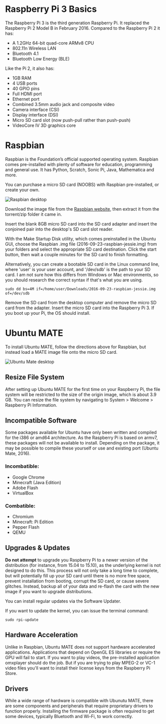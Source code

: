 # Raspberry Pi 3 Basics

The Raspberry Pi 3 is the third generation Raspberry Pi. It replaced the Raspberry Pi 2 Model B in February 2016. Compared to the Raspberry Pi 2 it has:

* A 1.2GHz 64-bit quad-core ARMv8 CPU
* 802.11n Wireless LAN
* Bluetooth 4.1
* Bluetooth Low Energy (BLE)

Like the Pi 2, it also has:

* 1GB RAM
* 4 USB ports
* 40 GPIO pins
* Full HDMI port
* Ethernet port
* Combined 3.5mm audio jack and composite video
* Camera interface (CSI)
* Display interface (DSI)
* Micro SD card slot (now push-pull rather than push-push)
* VideoCore IV 3D graphics core

# Raspbian

Raspbian is the Foundation’s official supported operating system. Raspbian comes pre-installed with plenty of software for education, programming and general use. It has Python, Scratch, Sonic Pi, Java, Mathematica and more.

You can purchase a micro SD card (NOOBS) with Raspbian pre-installed, or create your own.

![Raspbian desktop](http://robertan.com/home/wp-content/uploads/2016/04/raspbian.png "Raspbian desktop")

Download the image file from the [Raspbian website](https://www.raspberrypi.org/downloads/raspbian/), then extract it from the torrent/zip folder it came in.

Insert the blank 8GB micro SD card into the SD card adapter and insert the conjoined pair into the desktop's SD card slot reader.

With the Make Startup Disk utility, which comes preinstalled in the Ubuntu GUI, choose the Raspbian .img file (2016-09-23-raspbian-jessie.img) from your folders and select the appropriate SD 
card destination. Click the start button, then wait a couple minutes for the SD card to finish formatting. 

Alternatively, you can create a bootable SD card in the Linux command line, where 'user' is your user account, and '/dev/sdb' is the path to your SD card. I am not sure how this differs from Windows or Mac environments, so you should research the correct syntax if that's what you are using.

```
sudo dd bs=4M if=/home/user/Downloads/2016-09-23-raspbian-jessie.img of=/dev/sdb
```

Remove the SD card from the desktop computer and remove the micro SD card from the adapter. Insert the micro SD card into the Raspberry Pi 3. If you boot up your Pi, the OS should install.

# Ubuntu MATE

To install Ubuntu MATE, follow the directions above for Raspbian, but instead load a MATE image file onto the micro SD card.

![Ubuntu Mate desktop](https://ubuntu-mate.org/gallery/Screenshots/04_DESKTOP.png "Ubuntu Mate desktop")

## Resize File System

After setting up Ubuntu MATE for the first time on your Raspberry Pi, the file system will be restricted to the size of the origin
image, which is about 3.9 GB. You can resize the file system by navigating to System > Welcome > Raspberry Pi Information.

## Incompatible Software

Some packages available for Ubuntu have only been written and compiled for the i386 or amd64 architecture. 
As the Raspberry Pi is based on armv7, these packages will not be available to install. Depending on the package, it may be
possible to compile these yourself or use and existing port (Ubuntu Mate, 2016).

### Incombatible:

* Google Chrome
* Minecraft (Java Edition)
* Adobe Flash
* VirtualBox

### Combatible:

* Chromium
* Minecraft: Pi Edition
* Pepper Flash
* QEMU

## Upgrades & Updates

**Do not attempt** to upgrade you Raspberry Pi to a newer version of the distribution (for instance, from 15.04 to 15.10), as the underlying
kernel is not designed to do this. This process will not only take a long time to complete, but will potentially fill up your SD card
until there is no more free space, prevent installation from booting, corrupt the SD card, or cause severe glitches. Instead, backup
all of your data and re-flash the card with the new image if you want to upgrade distributions.

You can install regular updates via the Software Updater.

If you want to update the kernel, you can issue the terminal command:

```
sudo rpi-update
```

## Hardware Acceleration

Unlike in Raspbian, Ubuntu MATE does not support hardware accelerated applications. Applications that depend on OpenGL ES libraries
or require the GPU will fail to start. If you want to play videos, the pre-installed application omxplayer should do the job.
But if you are trying to play MPEG-2 or VC-1 video files you'll want to install their license keys from the Raspberry Pi Store.

## Drivers

While a wide range of hardware is compatible with Ubunutu MATE, there are some components and peripherals
that require proprietary drivers to function properly. Installing the firmware package is often required to get some
devices, typically Bluetooth and Wi-Fi, to work correctly.
